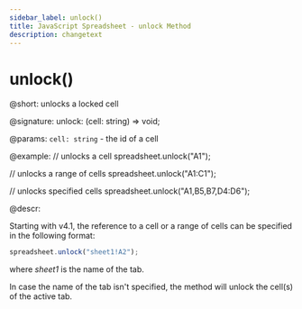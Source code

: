 ```yaml
---
sidebar_label: unlock()
title: JavaScript Spreadsheet - unlock Method
description: changetext
---
```


# unlock()

@short: unlocks a locked cell

@signature: unlock: (cell: string) => void;

@params:
`cell: string` - the id of a cell

@example:
// unlocks a cell
spreadsheet.unlock("A1");

// unlocks a range of cells
spreadsheet.unlock("A1:C1");

// unlocks specified cells
spreadsheet.unlock("A1,B5,B7,D4:D6");

@descr:

Starting with v4.1, the reference to a cell or a range of cells can be specified in the following format:

~~~js
spreadsheet.unlock("sheet1!A2"); 
~~~

where *sheet1* is the name of the tab.

In case the name of the tab isn't specified, the method will unlock the cell(s) of the active tab.
